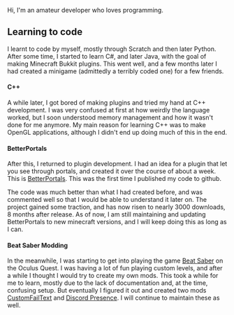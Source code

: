 Hi, I'm an amateur developer who loves programming.

## Learning to code
I learnt to code by myself, mostly through Scratch and then later Python. After some time, I started to learn C#, and later Java, with the goal of making Minecraft Bukkit plugins.
This went well, and a few months later I had created a minigame (admittedly a terribly coded one) for a few friends.

#### C++
A while later, I got bored of making plugins and tried my hand at C++ development. I was very confused at first at how weirdly the language worked, but I soon understood
memory management and how it wasn't done for me anymore. My main reason for learning C++ was to make OpenGL applications, although I didn't end up doing much of this in the end.

#### BetterPortals
After this, I returned to plugin development. I had an idea for a plugin that let you see through portals, and created it over the course of about a week. This is [BetterPortals](https://github.com/Lauriethefish/BetterPortals). This was the first time I published my code to github.

The code was much better than what I had created before, and was commented well so that I would be able to understand it later on. The project gained some traction, and has now risen to nearly 3000 downloads, 8 months after release.
As of now, I am still maintaining and updating BetterPortals to new minecraft versions, and I will keep doing this as long as I can.

#### Beat Saber Modding
In the meanwhile, I was starting to get into playing the game [Beat Saber](https://beatsaber.com/) on the Oculus Quest. I was having a lot of fun playing custom levels, and after a while I thought I would try to create my own mods. This took a while for me to learn, mostly due to the lack of documentation and, at the time, confusing setup. But eventually I figured it out and created two mods [CustomFailText](https://github.com/Lauriethefish/CustomFailText) and [Discord Presence](https://github.com/Lauriethefish/Quest-Discord-Presence). I will continue to maintain these as well.

